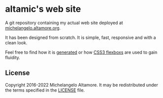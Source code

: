 
# altamic's web site #

A git repository containing my actual web site deployed at
[michelangelo.altamore.org](https://michelangelo.altamore.org).

It has been designed from scratch. It is simple, fast, responsive and with a clean look.

Feel free to find how it is [generated](Rakefile) or how
[CSS3 flexboxs](src/assets/css/style.css) are used to gain
fluidity.

## License ##

Copyright 2016-2022 Michelangelo Altamore. It may be
redistributed under the terms specified in the [LICENSE](LICENSE) file.

